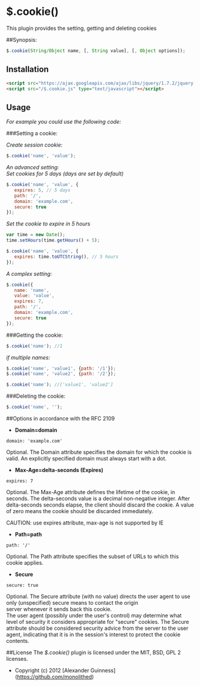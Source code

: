 # $.cookie()

This plugin provides the setting, getting and deleting cookies

##Synopsis:
```javascript
$.cookie(String/Object name, [, String value], [, Object options]);
```


## Installation
```html
<script src="https://ajax.googleapis.com/ajax/libs/jquery/1.7.2/jquery.min.js" type="text/javascript"></script>
<script src="/$.cookie.js" type="text/javascript"></script>
```


## Usage

*For example you could use the following code:*

###Setting a cookie:

*Create session cookie:*

```javascript
$.cookie('name', 'value');
```

*An advanced setting: <br />
Set cookies for 5 days (days are set by default)*

```javascript
$.cookie('name', 'value', {
   expires: 5, // 5 days
   path: '/',
   domain: 'example.com',
   secure: true
});
```

*Set the cookie to expire in 5 hours*

```javascript
var time = new Date();
time.setHours(time.getHours() + 5);

$.cookie('name', 'value', {
   expires: time.toUTCString(), // 5 hours
});
```

*A complex setting:*

```javascript
$.cookie({
   name: 'name',
   value: 'value',
   expires: 7,
   path: '/',
   domain: 'example.com',
   secure: true
});
```

###Getting the cookie:

```javascript
$.cookie('name'); //1
```

*if multiple names:*

```javascript
$.cookie('name', 'value1', {path: '/1'});
$.cookie('name', 'value2', {path: '/2'});

$.cookie('name'); //['value1', 'value2']
```

###Deleting the cookie:

```javascript
$.cookie('name', '');
```

##Options in accordance with the RFC 2109

* <b>Domain=domain</b>

```
domain: 'example.com'
```
Optional.  The Domain attribute specifies the domain for which the cookie is valid.  An explicitly specified domain must always start
with a dot.

* <b>Max-Age=delta-seconds (Expires)</b>

```
expires: 7
```
Optional. The Max-Age attribute defines the lifetime of the cookie, in seconds.  The delta-seconds value is a decimal non-negative integer.  After delta-seconds seconds elapse, the client should discard the cookie.  A value of zero means the cookie should be discarded immediately. <br />

CAUTION: use expires attribute, max-age is not supported by IE

* <b>Path=path</b>

```
path: '/'
```
Optional.  The Path attribute specifies the subset of URLs to which this cookie applies.

* <b>Secure</b>

```
secure: true
```
Optional.  The Secure attribute (with no value) directs the user agent to use only (unspecified) secure means to contact the origin <br />
server whenever it sends back this cookie. <br />
The user agent (possibly under the user's control) may determine what level of security it considers appropriate for "secure" cookies.  The Secure attribute should be considered security advice from the server to the user agent, indicating that it is in the session's interest to protect the cookie contents.


##License
The *$.cookie()* plugin is licensed under the MIT, BSD, GPL 2 licenses.


* Copyright (c) 2012 [Alexander Guinness] (https://github.com/monolithed)
